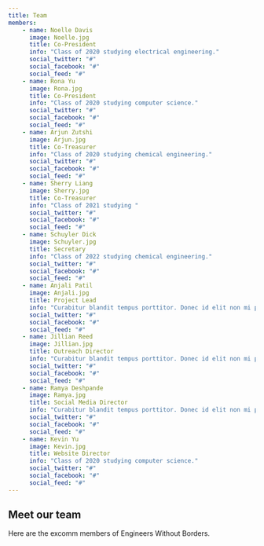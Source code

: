 ```yaml
---
title: Team
members:
    - name: Noelle Davis
      image: Noelle.jpg
      title: Co-President
      info: "Class of 2020 studying electrical engineering."
      social_twitter: "#"
      social_facebook: "#"
      social_feed: "#"
    - name: Rona Yu
      image: Rona.jpg
      title: Co-President
      info: "Class of 2020 studying computer science."
      social_twitter: "#"
      social_facebook: "#"
      social_feed: "#"
    - name: Arjun Zutshi
      image: Arjun.jpg
      title: Co-Treasurer
      info: "Class of 2020 studying chemical engineering."
      social_twitter: "#"
      social_facebook: "#"
      social_feed: "#"
    - name: Sherry Liang
      image: Sherry.jpg
      title: Co-Treasurer
      info: "Class of 2021 studying "
      social_twitter: "#"
      social_facebook: "#"
      social_feed: "#"
    - name: Schuyler Dick
      image: Schuyler.jpg
      title: Secretary
      info: "Class of 2022 studying chemical engineering."
      social_twitter: "#"
      social_facebook: "#"
      social_feed: "#"
    - name: Anjali Patil
      image: Anjali.jpg
      title: Project Lead
      info: "Curabitur blandit tempus porttitor. Donec id elit non mi porta gravida at eget metus. Cum sociis natoque penatibus et magnis dis parturient montes, nascetur ridiculus mus."
      social_twitter: "#"
      social_facebook: "#"
      social_feed: "#"
    - name: Jillian Reed
      image: Jillian.jpg
      title: Outreach Director
      info: "Curabitur blandit tempus porttitor. Donec id elit non mi porta gravida at eget metus. Cum sociis natoque penatibus et magnis dis parturient montes, nascetur ridiculus mus."
      social_twitter: "#"
      social_facebook: "#"
      social_feed: "#"
    - name: Ramya Deshpande
      image: Ramya.jpg
      title: Social Media Director
      info: "Curabitur blandit tempus porttitor. Donec id elit non mi porta gravida at eget metus. Cum sociis natoque penatibus et magnis dis parturient montes, nascetur ridiculus mus."
      social_twitter: "#"
      social_facebook: "#"
      social_feed: "#"
    - name: Kevin Yu 
      image: Kevin.jpg
      title: Website Director
      info: "Class of 2020 studying computer science."
      social_twitter: "#"
      social_facebook: "#"
      social_feed: "#"
---
```

## Meet our team
Here are the excomm members of Engineers Without Borders.
